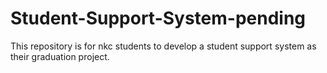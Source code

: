 # Student-Support-System-pending
This repository is for nkc students to develop a student support system as their graduation project.
